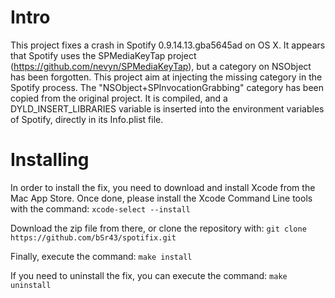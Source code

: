 Intro
=====

This project fixes a crash in Spotify 0.9.14.13.gba5645ad on OS X.
It appears that Spotify uses the SPMediaKeyTap project (https://github.com/nevyn/SPMediaKeyTap), but a category on NSObject has been forgotten. This project aim at injecting the missing category in the Spotify process. The "NSObject+SPInvocationGrabbing" category has been copied from the original project. It is compiled, and a DYLD_INSERT_LIBRARIES variable is inserted into the environment variables of Spotify, directly in its Info.plist file.

Installing
==========

In order to install the fix, you need to download and install Xcode from the Mac App Store. Once done, please install the Xcode Command Line tools with the command:
`xcode-select --install`

Download the zip file from there, or clone the repository with:
`git clone https://github.com/bSr43/spotifix.git`

Finally, execute the command:
`make install`

If you need to uninstall the fix, you can execute the command:
`make uninstall`

